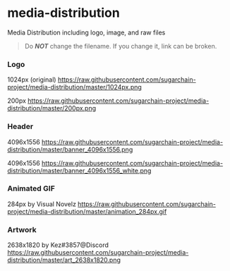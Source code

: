 # media-distribution
Media Distribution including logo, image, and raw files

> Do ***NOT*** change the filename. If you change it, link can be broken.

### Logo
1024px (original) https://raw.githubusercontent.com/sugarchain-project/media-distribution/master/1024px.png

200px https://raw.githubusercontent.com/sugarchain-project/media-distribution/master/200px.png

### Header
4096x1556 https://raw.githubusercontent.com/sugarchain-project/media-distribution/master/banner_4096x1556.png

4096x1556 https://raw.githubusercontent.com/sugarchain-project/media-distribution/master/banner_4096x1556_white.png

### Animated GIF
284px by Visual Novelz https://raw.githubusercontent.com/sugarchain-project/media-distribution/master/animation_284px.gif

### Artwork
2638x1820 by Kez#3857@Discord https://raw.githubusercontent.com/sugarchain-project/media-distribution/master/art_2638x1820.png
